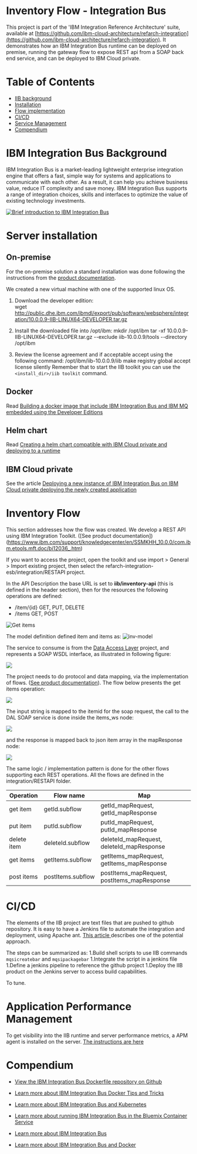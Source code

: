 # Inventory Flow - Integration Bus

This project is part of the 'IBM Integration Reference Architecture' suite, available at [https://github.com/ibm-cloud-architecture/refarch-integration](https://github.com/ibm-cloud-architecture/refarch-integration). It demonstrates how an IBM Integration Bus runtime can be deployed on premise, running the gateway flow to expose REST api from a SOAP back end service, and can be deployed to IBM Cloud private.

# Table of Contents
* [IIB background](https://github.com/ibm-cloud-architecture/refarch-integration-esb#ibm-integration-bus-background)
* [Installation](https://github.com/ibm-cloud-architecture/refarch-integration-esb#ibm-integration-bus-background)
* [Flow implementation](https://github.com/ibm-cloud-architecture/refarch-integration-esb#inventory-flow)
* [CI/CD](https://github.com/ibm-cloud-architecture/refarch-integration-esb#cicd)
* [Service Management](https://github.com/ibm-cloud-architecture/refarch-integration-esb#application-performance-management)
* [Compendium](https://github.com/ibm-cloud-architecture/refarch-integration-esb#compendium)

# IBM Integration Bus Background

IBM Integration Bus is a market-leading lightweight enterprise integration engine that offers a fast, simple way for systems and applications to communicate with each other. As a result, it can help you achieve business value, reduce IT complexity and save money.
IBM Integration Bus supports a range of integration choices, skills and interfaces to optimize the value of existing technology investments.

[![Brief introduction to IBM Integration Bus](https://img.youtube.com/vi/qQvT4kJoPTM/0.jpg)](https://www.youtube.com/watch?v=qQvT4kJoPTM)


# Server installation
## On-premise
For the on-premise solution a standard installation was done following the instructions from the [product documentation](https://www.ibm.com/support/knowledgecenter/en/SSMKHH_10.0.0/com.ibm.etools.mft.doc/bh25992_.htm).

We created a new virtual machine with one of the supported linux OS.
1. Download the developer edition:    
   wget http://public.dhe.ibm.com/ibmdl/export/pub/software/websphere/integration/10.0.0.9-IIB-LINUX64-DEVELOPER.tar.gz


1. Install the downloaded file into /opt/ibm:
   mkdir /opt/ibm
   tar -xf 10.0.0.9-IIB-LINUX64-DEVELOPER.tar.gz --exclude iib-10.0.0.9/tools --directory /opt/ibm

1. Review the license agreement and if acceptable accept using the following
command:
   /opt/ibm/iib-10.0.0.9/iib make registry global accept license silently
Remember that to start the IIB toolkit you can use the `<install_dir>/iib toolkit` command.

## Docker
Read [Building a docker image that include IBM Integration Bus and IBM MQ embedded using the Developer Editions](docker/README.md)
## Helm chart
Read [Creating a helm chart compatible with IBM Cloud private and deploying to a runtime](helm/readme.md)
## IBM Cloud private
See the article [Deploying a new instance of IBM Integration Bus on IBM Cloud private deploying the newly created application](deploy/README.md)
# Inventory Flow
This section addresses how the flow was created. We develop a REST API using IBM Integration Toolkit. ([See product documentation])(https://www.ibm.com/support/knowledgecenter/en/SSMKHH_10.0.0/com.ibm.etools.mft.doc/bi12036_.htm)

If you want to access the project, open the toolkit and use import > General > Import existing project, then select the refarch-integration-esb/integration/RESTAPI project.

In the API Description the base URL is set to **iib/inventory-api** (this is defined in the header section), then for the resources the following operations are defined:
* /item/{id} GET, PUT, DELETE
* /items GET, POST

![Get items](docs/getitem-resource.png)

The model definition defined item and items as:
![inv-model](docs/inv-model.png)

The service to consume is from the [Data Access Layer]() project, and represents a SOAP WSDL interface, as illustrated in following figure:

![](docs/wsdl.png)

The project needs to do protocol and data mapping, via the implementation of flows. ([See product documentation](https://www.ibm.com/support/knowledgecenter/en/SSMKHH_10.0.0/com.ibm.etools.mft.doc/bi12020_.htm)).
The flow below presents the get items operation:   

![](docs/get-items-flow.png)

The input string is mapped to the itemid for the soap request, the call to the DAL SOAP service is done inside the items_ws node:

![](docs/items-ws.png)  

and the response is mapped back to json item array in the mapResponse node:

![](docs/map-json.png)

The same logic / implementation pattern is done for the other flows supporting each REST operations. All the flows are defined in the integration/RESTAPI folder.

| Operation | Flow name | Map |
| --------- | -------- | ----- |
| get item  | getId.subflow | getId_mapRequest, getId_mapResponse |
| put item  | putId.subflow | putId_mapRequest, putId_mapResponse |
| delete item  | deleteId.subflow | deleteId_mapRequest, deleteId_mapResponse |
| get items | getItems.subflow | getItems_mapRequest, getItems_mapResponse |
| post items | postItems.subflow | postItems_mapRequest, postItems_mapResponse |


# CI/CD

The elements of the IIB project are text files that are pushed to github repository. It is easy to have a Jenkins file to automate the integration and deployment, using Apache ant. [This article ](https://developer.ibm.com/integration/blog/2015/10/02/continuous-build-and-deploy-automation-with-ibm-integration-bus-v10-using-ant-git-and-jenkins/) describes one of the potential approach.

The steps can be summarized as:
1.Build shell scripts to use IIB commands `mqsicreatebar` and `mqsipackagebar`
1.Integrate the script in a jenkins file
1.Define a jenkins pipeline to reference the github project
1.Deploy the IIB product on the Jenkins server to access build capabilities.

To tune.

# Application Performance Management

To get visibility into the IIB runtime and server performance metrics, a APM agent is installed on the server.
[The instructions are here](https://www.ibm.com/support/knowledgecenter/SSHLNR_8.1.4/com.ibm.pm.doc/install/iib_linux_aix_config_agent.htm#iib_linux_aix_config_agent)

# Compendium

* [View the IBM Integration Bus Dockerfile repository on Github](https://github.com/ot4i/iib-docker)

* [Learn more about IBM Integration Bus Docker Tips and Tricks](https://developer.ibm.com/integration/blog/2017/04/04/ibm-integration-bus-docker-tips-tricks/)

* [Learn more about IBM Integration Bus and Kubernetes](https://developer.ibm.com/integration/blog/2017/08/21/first-look-using-ibm-integration-bus-kubernetes/)

* [Learn more about running IBM Integration Bus in the Bluemix Container Service](https://developer.ibm.com/integration/blog/2016/11/18/run-ibm-integration-bus-in-bluemix-in-3-easy-steps/)

* [Learn more about IBM Integration Bus](https://www.ibm.com/support/knowledgecenter/en/SSMKHH_10.0.0/com.ibm.etools.msgbroker.helphome.doc/help_home_msgbroker.htm)

* [Learn more about IBM Integration Bus and Docker](https://www.ibm.com/support/knowledgecenter/en/SSMKHH_10.0.0/com.ibm.etools.mft.doc/bz91300_.htm)
